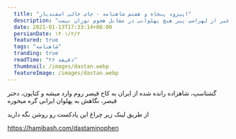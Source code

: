 ```yaml
---
  title: "اپیزود پنجاه و هفتم شاهنامه - جای خالی اسفندیار"
  description: "شهر بلخ بی پناه مانده و غیر از لهراسپ پیر هیچ پهلوانی در مقابل هجوم توران نیست شهر بلخ بی پناه مانده و غیر از لهراسپ پیر هیچ پهلوانی در مقابل هجوم توران نیست شهر بلخ بی پناه مانده و غیر از لهراسپ پیر هیچ پهلوانی در مقابل هجوم توران نیست"
  date: 2021-01-13T17:33:14+06:00
  persianDate: ۱۴۰۱/۲/۲
  featured: true
  tags: "شاهنامه"
  tranding: true
  readTime: "۲۶ دقیقه"
  thumbnail: /images/dastan.webp
  featureImage: /images/dastan.webp
---
```

گشتاسپ، شاهزاده رانده شده از ایران به کاخ قیصر روم وارد میشه و کتایون، دختر قیصر، نگاهش به پهلوان ایرانی گره میخوره



از طریق لینک زیر چراغ این پادکست رو روشن نگه دارید

https://hamibash.com/dastaminophen